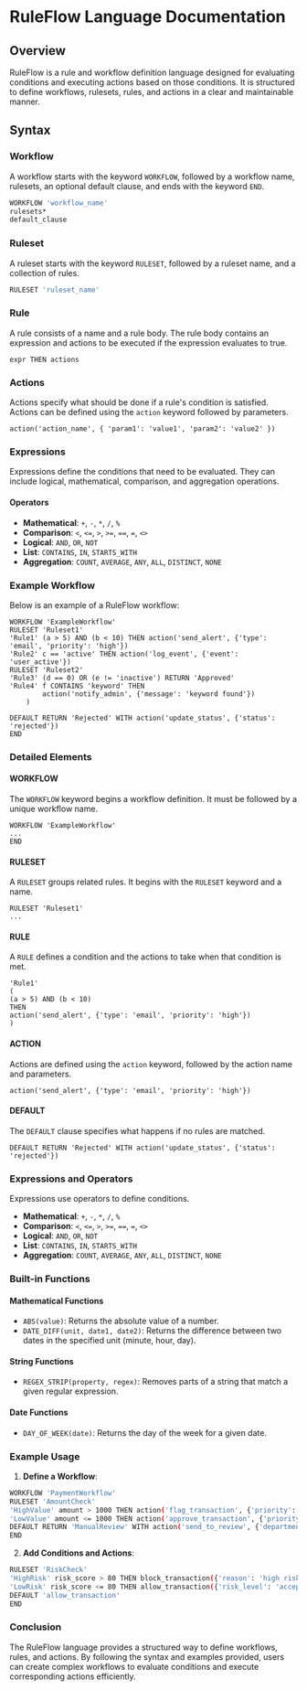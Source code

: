 # RuleFlow Language Documentation

## Overview

RuleFlow is a rule and workflow definition language designed for evaluating conditions and executing actions based on those conditions. It is structured to define workflows, rulesets, rules, and actions in a clear and maintainable manner.

## Syntax

### Workflow

A workflow starts with the keyword `WORKFLOW`, followed by a workflow name, rulesets, an optional default clause, and ends with the keyword `END`.

```bash 
WORKFLOW 'workflow_name'
rulesets*
default_clause
````

### Ruleset

A ruleset starts with the keyword `RULESET`, followed by a ruleset name, and a collection of rules.

```bash 
RULESET 'ruleset_name'
```


### Rule

A rule consists of a name and a rule body. The rule body contains an expression and actions to be executed if the expression evaluates to true.

```'rule_name'
expr THEN actions
```

### Actions

Actions specify what should be done if a rule's condition is satisfied. Actions can be defined using the `action` keyword followed by parameters.

```action('action_name', { 'param1': 'value1', 'param2': 'value2' })```


### Expressions

Expressions define the conditions that need to be evaluated. They can include logical, mathematical, comparison, and aggregation operations.

#### Operators

- **Mathematical**: `+`, `-`, `*`, `/`, `%`
- **Comparison**: `<`, `<=`, `>`, `>=`, `==`, `=`, `<>`
- **Logical**: `AND`, `OR`, `NOT`
- **List**: `CONTAINS`, `IN`, `STARTS_WITH`
- **Aggregation**: `COUNT`, `AVERAGE`, `ANY`, `ALL`, `DISTINCT`, `NONE`

### Example Workflow

Below is an example of a RuleFlow workflow:
```
WORKFLOW 'ExampleWorkflow'
RULESET 'Ruleset1'
'Rule1' (a > 5) AND (b < 10) THEN action('send_alert', {'type': 'email', 'priority': 'high'})
'Rule2' c == 'active' THEN action('log_event', {'event': 'user_active'})
RULESET 'Ruleset2'
'Rule3' (d == 0) OR (e != 'inactive') RETURN 'Approved'
'Rule4' f CONTAINS 'keyword' THEN
        action('notify_admin', {'message': 'keyword found'})
    )

DEFAULT RETURN 'Rejected' WITH action('update_status', {'status': 'rejected'})
END
```

### Detailed Elements

#### WORKFLOW

The `WORKFLOW` keyword begins a workflow definition. It must be followed by a unique workflow name.
```
WORKFLOW 'ExampleWorkflow'
...
END
```


#### RULESET

A `RULESET` groups related rules. It begins with the `RULESET` keyword and a name.
```
RULESET 'Ruleset1'
...
```

#### RULE

A `RULE` defines a condition and the actions to take when that condition is met.
```
'Rule1'
(
(a > 5) AND (b < 10)
THEN
action('send_alert', {'type': 'email', 'priority': 'high'})
)
```

#### ACTION

Actions are defined using the `action` keyword, followed by the action name and parameters.
```
action('send_alert', {'type': 'email', 'priority': 'high'})
```


#### DEFAULT

The `DEFAULT` clause specifies what happens if no rules are matched.

``` 
DEFAULT RETURN 'Rejected' WITH action('update_status', {'status': 'rejected'})
```

### Expressions and Operators

Expressions use operators to define conditions.

- **Mathematical**: `+`, `-`, `*`, `/`, `%`
- **Comparison**: `<`, `<=`, `>`, `>=`, `==`, `=`, `<>`
- **Logical**: `AND`, `OR`, `NOT`
- **List**: `CONTAINS`, `IN`, `STARTS_WITH`
- **Aggregation**: `COUNT`, `AVERAGE`, `ANY`, `ALL`, `DISTINCT`, `NONE`

### Built-in Functions

#### Mathematical Functions

- `ABS(value)`: Returns the absolute value of a number.
- `DATE_DIFF(unit, date1, date2)`: Returns the difference between two dates in the specified unit (minute, hour, day).

#### String Functions

- `REGEX_STRIP(property, regex)`: Removes parts of a string that match a given regular expression.

#### Date Functions

- `DAY_OF_WEEK(date)`: Returns the day of the week for a given date.
### Example Usage

1. **Define a Workflow**:
```bash
WORKFLOW 'PaymentWorkflow'
RULESET 'AmountCheck'
'HighValue' amount > 1000 THEN action('flag_transaction', {'priority': 'high'})
'LowValue' amount <= 1000 THEN action('approve_transaction', {'priority': 'low'})
DEFAULT RETURN 'ManualReview' WITH action('send_to_review', {'department': 'compliance'})
END
```

2. **Add Conditions and Actions**:

```bash 
RULESET 'RiskCheck' 
'HighRisk' risk_score > 80 THEN block_transaction({'reason': 'high risk'})
'LowRisk' risk_score <= 80 THEN allow_transaction({'risk_level': 'acceptable'})
DEFAULT 'allow_transaction'
END
```

### Conclusion

The RuleFlow language provides a structured way to define workflows, rules, and actions. By following the syntax and examples provided, users can create complex workflows to evaluate conditions and execute corresponding actions efficiently.